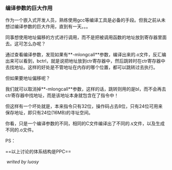 ### 编译参数的巨大作用

作为一个嵌入式开发人员，熟练使用gcc等编译工具是必备的手段。但我之前从未想过编译参数的巨大作用，直到有一天。。。

同事想使用地址偏移的方式进行调用，而不是把被调用函数的地址放到寄存器里面去。这可怎么办呢？

通过查看编译参数，发现如果有**-mlongcall**参数，编译出来的.o文件，反汇编出来可以看到，bctrl，就是说把地址放到ctr寄存器中，然后跳转时在ctr寄存器中去找地址。这样的好处是不管地址在内存的哪个位置，都可以跳转过去执行。

但如果要地址偏移呢？

我们就可以取消掉**-mlongcall**参数，这样的话，跳转则用的是bl，而不会再去ctr寄存器中找地址，而是该地址本身就包含在了指令中！

但这样有一个坏处就是，本来指令只有32位，操作码占去8位，只有24位可用来保存地址，即只有24位(16MB)的寻址空间。

你看，只是一个编译参数的不同，相同的C文件编译出了不同的.s文件，以及生成不同的.o文件。

PS：

==以上讨论的体系结构是PPC==



​                                                                                                                                   *writed by luosy*